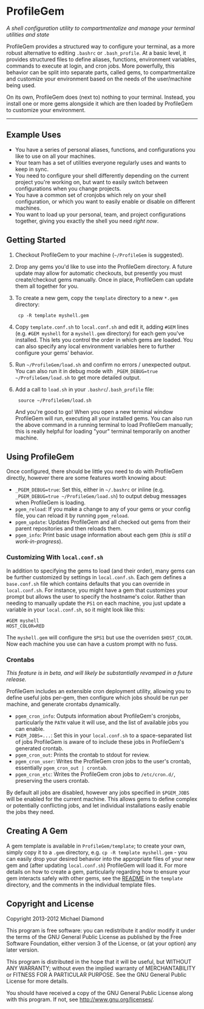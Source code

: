 # ProfileGem

*A shell configuration utility to compartmentalize and manage your terminal utilities and state*

ProfileGem provides a structured way to configure your terminal, as a more robust alternative to
editing `.bashrc` or `.bash_profile`.  At a basic level, it provides structured files to define
aliases, functions, environment variables, commands to execute at login, and cron jobs. More
powerfully, this behavior can be split into separate parts, called gems, to compartmentalize and
customize your environment based on the needs of the user/machine being used.

On its own, ProfileGem does (next to) nothing to your terminal. Instead, you install one or more
gems alongside it which are then loaded by ProfileGem to customize your environment.

---

## Example Uses

* You have a series of personal aliases, functions, and configurations you like to use on all your
  machines.
* Your team has a set of utilities everyone regularly uses and wants to keep in sync.
* You need to configure your shell differently depending on the current project you're working on,
  but want to easily switch between configurations when you change projects.
* You have a common set of cronjobs which rely on your shell configuration, or which you want to
  easily enable or disable on different machines.
* You want to load up your personal, team, and project configurations together, giving you exactly
  the shell you need *right now*.

## Getting Started

1. Checkout ProfileGem to your machine (`~/ProfileGem` is suggested).

1. Drop any gems you'd like to use into the ProfileGem directory. A future update may allow for
   automatic checkouts, but presently you must create/checkout gems manually. Once in place,
   ProfileGem can update them all together for you.
1. To create a new gem, copy the `template` directory to a new `*.gem` directory:

        cp -R template myshell.gem

1. Copy `template.conf.sh` to `local.conf.sh` and edit it, adding `#GEM` lines (e.g. `#GEM myshell`
   for a `myshell.gem` directory) for each gem you've installed. This lets you control the order in
   which gems are loaded. You can also specify any local environment variables here to further
   configure your gems' behavior.

1. Run `~/ProfileGem/load.sh` and confirm no errors / unexpected output. You can also run it in
   debug mode with `_PGEM_DEBUG=true ~/ProfileGem/load.sh` to get more detailed output.

1. Add a call to `load.sh` in your `.bashrc`/`.bash_profile` file:

        source ~/ProfileGem/load.sh

   And you're good to go! When you open a new terminal window ProfileGem will run, executing
   all your installed gems. You can also run the above command in a running terminal to load
   ProfileGem manually; this is really helpful for loading "your" terminal temporarily on
   another machine.

## Using ProfileGem

Once configured, there should be little you need to do with ProfileGem directly, however
there are some features worth knowing about:

* `_PGEM_DEBUG=true`: Set this, either in `~/.bashrc` or inline (e.g.
  `_PGEM_DEBUG=true ~/ProfileGem/load.sh`) to output debug messages when ProfileGem is loading.
* `pgem_reload`: If you make a change to any of your gems or your config file, you can reload it by
  running `pgem_reload`.
* `pgem_update`: Updates ProfileGem and all checked out gems from their parent repositories and
  then reloads them.
* `pgem_info`: Print basic usage information about each gem (*this is still a work-in-progress*).

### Customizing With `local.conf.sh`

In addition to specifying the gems to load (and their order), many gems can be further customized
by settings in `local.conf.sh`. Each gem defines a `base.conf.sh` file which contains defaults
that you can override in `local.conf.sh`. For instance, you might have a gem that customizes your
prompt but allows the user to specify the hostname's color. Rather than needing to manually update
the `PS1` on each machine, you just update a variable in your `local.conf.sh`, so it might look
like this:

    #GEM myshell
    HOST_COLOR=RED

The `myshell.gem` will configure the `$PS1` but use the overriden `$HOST_COLOR`. Now each machine
you use can have a custom prompt with no fuss.

### Crontabs

*This feature is in beta, and will likely be substantially revamped in a future release.*

ProfileGem includes an extensible cron deployment utility, allowing you to define useful jobs
per-gem, then configure which jobs should be run per machine, and generate crontabs dynamically.

* `pgem_cron_info`: Outputs information about ProfileGem's cronjobs, particularly the `PATH` value
  it will use, and the list of available jobs you can enable.
* `PGEM_JOBS=...`: Set this in your `local.conf.sh` to a space-separated list of jobs ProfileGem is
  aware of to include these jobs in ProfileGem's generated crontab.
* `pgem_cron_out`: Prints the crontab to stdout for review.
* `pgem_cron_user`: Writes the ProfileGem cron jobs to the user's crontab, essentially
  `pgem_cron_out | crontab`.
* `pgem_cron_etc`: Writes the ProfileGem cron jobs to `/etc/cron.d/`, preserving the users crontab.

By default all jobs are disabled, however any jobs specified in `$PGEM_JOBS` will be enabled for
the current machine. This allows gems to define complex or potentially conflicting jobs, and let
individual installations easily enable the jobs they need.

## Creating A Gem

A gem template is available in `ProfileGem/template`; to create your own, simply copy it to a
`.gem` directory, e.g. `cp -R template myshell.gem` - you can easily drop your desired behavior
into the appropriate files of your new gem and (after updating `local.conf.sh`) ProfileGem will
load it. For more details on how to create a gem, particularly regarding how to ensure your gem
interacts safely with other gems, see the [README](/template/README.md) in the `template`
directory, and the comments in the individual template files.

## Copyright and License

Copyright 2013-2012 Michael Diamond

This program is free software: you can redistribute it and/or modify
it under the terms of the GNU General Public License as published by
the Free Software Foundation, either version 3 of the License, or
(at your option) any later version.

This program is distributed in the hope that it will be useful,
but WITHOUT ANY WARRANTY; without even the implied warranty of
MERCHANTABILITY or FITNESS FOR A PARTICULAR PURPOSE.  See the
GNU General Public License for more details.

You should have received a copy of the GNU General Public License
along with this program.  If not, see <http://www.gnu.org/licenses/>.
